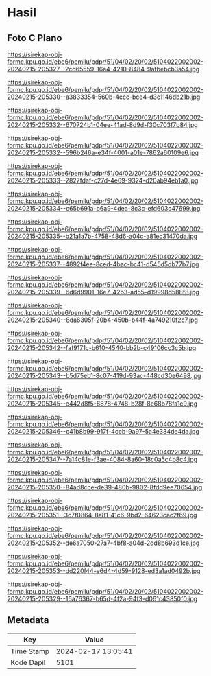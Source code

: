 # Hasil

## Foto C Plano

https://sirekap-obj-formc.kpu.go.id/ebe6/pemilu/pdpr/51/04/02/20/02/5104022002002-20240215-205327--2cd65559-16a4-4210-8484-9afbebcb3a54.jpg

https://sirekap-obj-formc.kpu.go.id/ebe6/pemilu/pdpr/51/04/02/20/02/5104022002002-20240215-205330--a3833354-560b-4ccc-bce4-d3c1146db21b.jpg

https://sirekap-obj-formc.kpu.go.id/ebe6/pemilu/pdpr/51/04/02/20/02/5104022002002-20240215-205332--670724b1-04ee-41ad-8d9d-f30c703f7b84.jpg

https://sirekap-obj-formc.kpu.go.id/ebe6/pemilu/pdpr/51/04/02/20/02/5104022002002-20240215-205332--596b246a-e34f-4001-a01e-7862a60109e6.jpg

https://sirekap-obj-formc.kpu.go.id/ebe6/pemilu/pdpr/51/04/02/20/02/5104022002002-20240215-205333--2827fdaf-c27d-4e69-9324-d20ab94eb1a0.jpg

https://sirekap-obj-formc.kpu.go.id/ebe6/pemilu/pdpr/51/04/02/20/02/5104022002002-20240215-205334--c65b691a-b6a9-4dea-8c3c-efd603c47699.jpg

https://sirekap-obj-formc.kpu.go.id/ebe6/pemilu/pdpr/51/04/02/20/02/5104022002002-20240215-205335--b21a1a7b-4758-48d6-a04c-a81ec31470da.jpg

https://sirekap-obj-formc.kpu.go.id/ebe6/pemilu/pdpr/51/04/02/20/02/5104022002002-20240215-205337--4892f4ee-8ced-4bac-bc41-d545d5db77b7.jpg

https://sirekap-obj-formc.kpu.go.id/ebe6/pemilu/pdpr/51/04/02/20/02/5104022002002-20240215-205339--6d6d9901-16e7-42b3-ad55-d19998d588f8.jpg

https://sirekap-obj-formc.kpu.go.id/ebe6/pemilu/pdpr/51/04/02/20/02/5104022002002-20240215-205340--8da6305f-20b4-450b-b44f-4a749210f2c7.jpg

https://sirekap-obj-formc.kpu.go.id/ebe6/pemilu/pdpr/51/04/02/20/02/5104022002002-20240215-205342--faf9171c-b610-4540-bb2b-c49106cc3c5b.jpg

https://sirekap-obj-formc.kpu.go.id/ebe6/pemilu/pdpr/51/04/02/20/02/5104022002002-20240215-205343--b5d75eb1-8c07-419d-93ac-448cd30e6498.jpg

https://sirekap-obj-formc.kpu.go.id/ebe6/pemilu/pdpr/51/04/02/20/02/5104022002002-20240215-205345--e442d8f5-6878-4748-b28f-8e68b78fa1c9.jpg

https://sirekap-obj-formc.kpu.go.id/ebe6/pemilu/pdpr/51/04/02/20/02/5104022002002-20240215-205346--c41b8b99-917f-4ccb-9a97-5a4e334de4da.jpg

https://sirekap-obj-formc.kpu.go.id/ebe6/pemilu/pdpr/51/04/02/20/02/5104022002002-20240215-205347--7a14c81e-f3ae-4084-8a60-18c0a5c4b8c4.jpg

https://sirekap-obj-formc.kpu.go.id/ebe6/pemilu/pdpr/51/04/02/20/02/5104022002002-20240215-205350--84ad8cce-de39-480b-9802-8fdd9ee70654.jpg

https://sirekap-obj-formc.kpu.go.id/ebe6/pemilu/pdpr/51/04/02/20/02/5104022002002-20240215-205351--3c7f0864-8a81-41c6-9bd2-64623cac2f69.jpg

https://sirekap-obj-formc.kpu.go.id/ebe6/pemilu/pdpr/51/04/02/20/02/5104022002002-20240215-205352--de6a7050-27a7-4bf8-a04d-2dd8b693d1ce.jpg

https://sirekap-obj-formc.kpu.go.id/ebe6/pemilu/pdpr/51/04/02/20/02/5104022002002-20240215-205353--dd220f44-e6d4-4d59-9128-ed3a1ad0492b.jpg

https://sirekap-obj-formc.kpu.go.id/ebe6/pemilu/pdpr/51/04/02/20/02/5104022002002-20240215-205329--16a76367-b65d-4f2a-94f3-d061c43850f0.jpg


## Metadata

| Key        | Value               |
| ---------- | ------------------- |
| Time Stamp | 2024-02-17 13:05:41 |
| Kode Dapil | 5101                |



